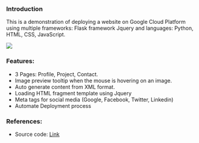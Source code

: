 ### Introduction
This is a demonstration of deploying a website on Google Cloud Platform using multiple frameworks: Flask framework Jquery and languages: Python, HTML, CSS, JavaScript.

<div>
    <img src="assets/db/img/blogs/RRC_01.jpg" class="blog-image" />
</div>

### Features:
* 3 Pages: Profile, Project, Contact.
* Image preview tooltip when the mouse is hovering on an image.
* Auto generate content from XML format.
* Loading HTML fragment template using Jquery
* Meta tags for social media (Google, Facebook, Twitter, Linkedin)
* Automate Deployment process

### References:
 * Source code: [Link](https://github.com/jimmyvo2410/jimmyvo2410.GAE) 

